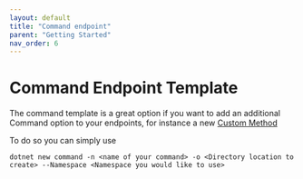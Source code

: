 ```yaml
---
layout: default
title: "Command endpoint"
parent: "Getting Started"
nav_order: 6
---
```


# Command Endpoint Template

The command template is a great option if you want to add an additional Command option to your endpoints, for instance a new [Custom Method](https://www.apitemplatepack.com/docs/introduction/cqrs-introduction/#custom-http-methods)

To do so you can simply use

```shell
dotnet new command -n <name of your command> -o <Directory location to create> --Namespace <Namespace you would like to use>
```